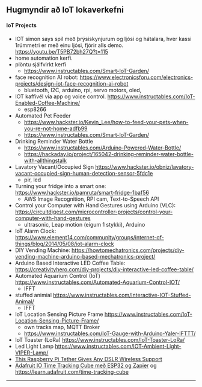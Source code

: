 
## Hugmyndir að IoT lokaverkefni

#### IoT Projects

- IOT simon says spil með þrýsiskynjurum og ljósi og hátalara, hver kassi 1rúmmetri er með einu ljósi, fjórir alls demo. https://youtu.be/T5PB72bh27Q?t=115
- home automation kerfi. 
- plöntu sjálfvirkt kerfi
   - https://www.instructables.com/Smart-IoT-Garden/ 
- face recognition AI robot: https://www.electronicsforu.com/electronics-projects/design-iot-face-recognition-ai-robot
   - bluetooth, I2C, arduino, rpi, servo motors, oled,  
- IOT kaffivél via app og voice control. https://www.instructables.com/IoT-Enabled-Coffee-Machine/
   - esp8266
- Automated Pet Feeder 
   - https://www.hackster.io/Kevin_Lee/how-to-feed-your-pets-when-you-re-not-home-adfb99
   - https://www.instructables.com/Smart-IoT-Garden/
- Drinking Reminder Water Bottle  
   - https://www.instructables.com/Arduino-Powered-Water-Bottle/
   - https://hackaday.io/project/165042-drinking-reminder-water-bottle-with-allthingstalk
- Lavatory Vacant/Occupied Sign https://www.hackster.io/obniz/lavatory-vacant-occupied-sign-human-detection-sensor-5fdc1e
   - pir, led    
- Turning your fridge into a smart one: https://www.hackster.io/pamruta/smart-fridge-1baf56
   - AWS Image Recognition, RPI cam, Text-to-Speech API  
- Control your Computer with Hand Gestures using Arduino (VLC): https://circuitdigest.com/microcontroller-projects/control-your-computer-with-hand-gestures
   - ultrasonic, Leap motion (eigum 1 stykki), Arduino
- IoT Alarm Clock: https://www.element14.com/community/groups/internet-of-things/blog/2014/05/08/iot-alarm-clock
- DIY Vending Machine: https://howtomechatronics.com/projects/diy-vending-machine-arduino-based-mechatronics-project/
- Arduino Based Interactive LED Coffee Table: https://creativityhero.com/diy-projects/diy-interactive-led-coffee-table/
- Automated Aquarium Control (IoT) https://www.instructables.com/Automated-Aquarium-Control-IOT/
   - IFFT
- stuffed animial https://www.instructables.com/Interactive-IOT-Stuffed-Animal/
   - IFFT 
- IoT Location Sensing Picture Frame  https://www.instructables.com/IoT-Location-Sensing-Picture-Frame/
  - own tracks map,  MQTT Broker
  - https://www.instructables.com/IoT-Gauge-with-Arduino-Yaler-IFTTT/
- IoT Toaster (LoRa) https://www.instructables.com/IoT-Toaster-LoRa/
- Led Light Lamp https://www.instructables.com/IOT-Ambient-Light-VIPER-Lamp/
- [This Raspberry Pi Tether Gives Any DSLR Wireless Support](https://www.tomshardware.com/news/this-raspberry-pi-tether-gives-any-dslr-wireless-support)
- [Adafruit IO Time Tracking Cube með ESP32 og Zapier](https://github.com/adafruit/Adafruit_IO_Arduino/blob/master/examples/adafruitio_24_zapier/adafruitio_24_zapier.ino) og https://learn.adafruit.com/time-tracking-cube


---
